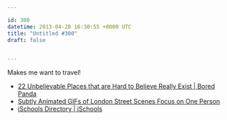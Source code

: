 ```yaml
---

id: 300
datetime: 2013-04-28 16:30:55 +0000 UTC
title: "Untitled #300"
draft: false


---
```


Makes me want to travel! 

 
 * [22 Unbelievable Places that are Hard to Believe Really Exist | Bored Panda](http://www.boredpanda.com/amazing-places/)
 * [Subtly Animated GIFs of London Street Scenes Focus on One Person](http://laughingsquid.com/subtly-animated-gifs-of-london-street-scenes-focus-on-one-person/)
 * [iSchools Directory | iSchools](http://ischools.org/directory/)


